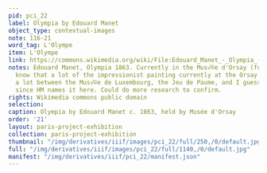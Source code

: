 ```yaml
---
pid: pci_22
label: Olympia by Edouard Manet
object_type: contextual-images
note: 116-21
word_tag: L'Olympe
item: L'Olympe
link: https://commons.wikimedia.org/wiki/File:Edouard_Manet_-_Olympia_-_Google_Art_Project_2.jpg
notes: Edouard Manet, Olympia 1863. Currently in the Mus√©e d'Orsay (founded 1986)--I
  know that a lot of the impressionist painting currently at the Orsay bounced around
  a lot between the Mus√©e de Luxembourg, the Jeu de Paume, and I guess the Louvre
  since HM names it here. Could do more research to confirm.
rights: Wikimedia commons public domain
selection: 
caption: Olympia by Edouard Manet c. 1863, held by Musée d'Orsay
order: '21'
layout: paris-project-exhibition
collection: paris-project-exhibition
thumbnail: "/img/derivatives/iiif/images/pci_22/full/250,/0/default.jpg"
full: "/img/derivatives/iiif/images/pci_22/full/1140,/0/default.jpg"
manifest: "/img/derivatives/iiif/pci_22/manifest.json"
---
```

